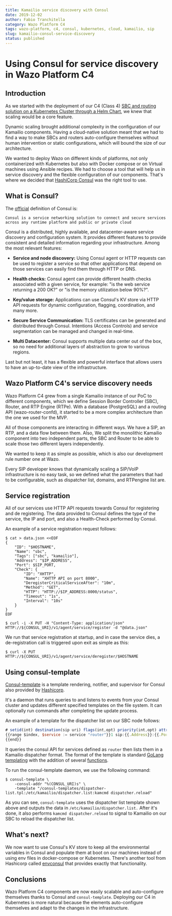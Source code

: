 ```yaml
---
title: Kamailio service discovery with Consul
date: 2019-12-02
author: Fabio Tranchitella
category: Wazo Platform C4
tags: wazo-platform, c4, consul, kubernetes, cloud, kamailio, sip
slug: kamailio-consul-service-discovery
status: published
---
```


# Using Consul for service discovery in Wazo Platform C4

## Introduction

As we started with the deployment of our C4 (Class 4) [SBC and routing solution on a Kubernetes Cluster through a Helm Chart](/blog/wazo-platform-c4-on-kubernetes), we knew that scaling would be a core feature.

Dynamic scaling brought additional complexity in the configuration of our Kamailio components. Having a cloud-native solution meant that we had to find a way to make SBCs and routers auto-configure themselves without human intervention or static configurations, which will bound the size of our architecture.

We wanted to deploy Wazo on different kinds of platforms, not only containerized with Kubernetes but also with Docker compose or on Virtual machines using Ansible recipes. We had to choose a tool that will help us in service discovery and the flexible configuration of our components. That's where we decided that [HashiCorp Consul](https://www.consul.io) was the right tool to use.

## What is Consul?

The [official](https://www.consul.io) definition of Consul is:

`Consul is a service networking solution to connect and secure services across any runtime platform and public or private cloud`

Consul is a distributed,  highly available, and datacenter-aware service discovery and configuration system. It provides different features to provide consistent and detailed information regarding your infrastructure. Among the most relevant features:

* **Service and node discovery:** Using Consul agent or HTTP requests can be used to register a service so that other applications that depend on those services can easily find them through HTTP or DNS.

* **Health checks:** Consul agent can provide different health checks associated with a given service, for example: "is the web service returning a 200 OK?" or "is the memory utilization below 90%?".

* **Key/value storage:** Applications can use Consul's KV store via HTTP API requests for dynamic configuration, flagging, coordination, and many more.

* **Secure Service Communication:** TLS certificates can be generated and distributed through Consul. Intentions (Access Controls) and service segmentation can be managed and changed in real-time.

* **Multi Datacenter:** Consul supports multiple data center out of the box, so no need for additional layers of abstraction to grow to various regions.

Last but not least, it has a flexible and powerful interface that allows users to have an up-to-date view of the infrastructure.

## Wazo Platform C4's service discovery needs

Wazo Platform C4 grew from a single Kamailio instance of our PoC to different components, which we define Session Border Controller (SBC), Router, and RTP Engine (RTPe). With a database (PostgreSQL) and a routing API (wazo-router-confd), it started to be a more complex architecture than the one we used for the MVP.

All of those components are interacting in different ways. We have a SIP, an RTP, and a data flow between them. Also, We split the monolithic Kamailio component into two independent parts, the SBC and Router to be able to scale those two different layers independently.

We wanted to keep it as simple as possible, which is also our development rule number one at Wazo.

Every SIP developer knows that dynamically scaling a SIP/VoIP infrastructure is no easy task, so we defined what the parameters that had to be configurable, such as dispatcher list, domains, and RTPengine list are.

## Service registration

All of our services use HTTP API requests towards Consul for registering and de registering. The data provided to Consul defines the type of the service, the IP and port, and also a Health-Check performed by Consul.

An example of a service registration request follows:

```ShellSession
$ cat > data.json <<EOF
{
    "ID": "$HOSTNAME",
    "Name": "sbc",
    "Tags": ["sbc", "kamailio"],
    "Address": "$IP_ADDRESS",
    "Port": $SIP_PORT,
    "Check": {
        "ID": "XHTTP",
        "Name": "XHTTP API on port 8000",
        "DeregisterCriticalServiceAfter": "10m",
        "Method": "GET",
        "HTTP": "HTTP://$IP_ADDRESS:8000/status",
        "Timeout": "1s",
        "Interval": "10s"
    }
}
EOF

$ curl -i -X PUT -H "Content-Type: application/json" HTTP://${CONSUL_URI}/v1/agent/service/register -d "@data.json"
```

We run that service registration at startup, and in case the service dies, a de-registration call is triggered upon exit as simple as this:

```ShellSession
$ curl -X PUT HTTP://${CONSUL_URI}/v1/agent/service/deregister/$HOSTNAME
```

## Using consul-template

[Consul-template](https://github.com/hashicorp/consul-template) is a template rendering, notifier, and supervisor for Consul also provided by [Hashicorp](https://www.hashicorp.com/).

It's a daemon that runs queries to and listens to events from your Consul cluster and updates different specified templates on the file system. It can optionally run commands after completing the update process.

An example of a template for the dispatcher list on our SBC node follows:

```Javascript
# setid(int) destination(sip uri) flags(int,opt) priority(int,opt) attributes(str,opt)
{{range $index, $service := service "router"}}1 sip:{{.Address}}:{{.Port}} 16 10
{{end}}
```

It queries the consul API for services defined as `router` then lists them in a Kamailio dispatcher format. The format of the template is standard [GoLang templating](https://pkg.go.dev/text/template) with the addition of several [functions](https://github.com/hashicorp/consul-template/blob/master/template/funcs.go).

To run the consul-template daemon, we use the following command:

```ShellSession
$ consul-template \
    -consul-addr "%(CONSUL_URI)s" \
    -template "/consul-templates/dispatcher-list.tpl:/etc/kamailio/dispatcher.list:kamcmd dispatcher.reload"
```

As you can see, `consul-template` uses the dispatcher list template shown above and outputs the data in `/etc/kamailio/dispatcher.list.` After it's done, it also performs `kamcmd dispatcher.reload` to signal to Kamailio on our SBC to reload the dispatcher list.

## What's next?

We now want to use Consul's KV store to keep all the environmental variables in Consul and populate them at boot on our machines instead of using env files in docker-compose or Kubernetes. There's another tool from Hashicorp called [envconsul](https://github.com/hashicorp/envconsul) that provides exactly that functionality.

## Conclusions

Wazo Platform C4 components are now easily scalable and auto-configure themselves thanks to Consul and `consul-template`. Deploying our C4 in Kubernetes is more natural because the elements auto-configure themselves and adapt to the changes in the infrastructure.
